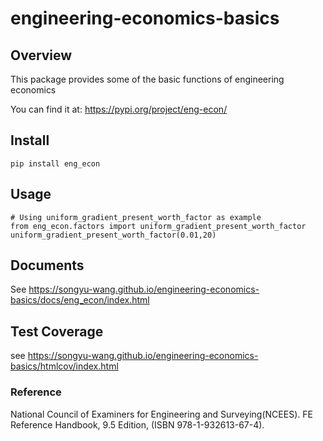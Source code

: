 
# engineering-economics-basics

## Overview

This package provides some of the basic functions of engineering economics

You can find it at: https://pypi.org/project/eng-econ/

## Install

```
pip install eng_econ
```

## Usage

```
# Using uniform_gradient_present_worth_factor as example
from eng_econ.factors import uniform_gradient_present_worth_factor
uniform_gradient_present_worth_factor(0.01,20)
```

## Documents

See https://songyu-wang.github.io/engineering-economics-basics/docs/eng_econ/index.html

## Test Coverage

see  https://songyu-wang.github.io/engineering-economics-basics/htmlcov/index.html

### Reference

National Council of Examiners for Engineering and Surveying(NCEES). FE Reference Handbook, 9.5 Edition, (ISBN 978-1-932613-67-4).
